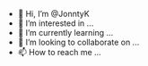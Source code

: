 - 👋 Hi, I’m @JonntyK
- 👀 I’m interested in ...
- 🌱 I’m currently learning ...
- 💞️ I’m looking to collaborate on ...
- 📫 How to reach me ...

<!---
JonntyK/JonntyK is a ✨ special ✨ repository because its `README.md` (this file) appears on your GitHub profile.
You can click the Preview link to take a look at your changes.
--->
